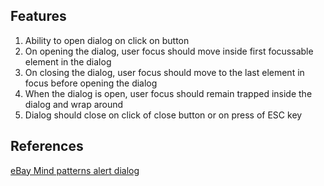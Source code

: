 ## Features

1. Ability to open dialog on click on button
2. On opening the dialog, user focus should move inside first focussable element in the dialog
3. On closing the dialog, user focus should move to the last element in focus before opening the dialog
4. When the dialog is open, user focus should remain trapped inside the dialog and wrap around
5. Dialog should close on click of close button or on press of ESC key

## References

[eBay Mind patterns alert dialog](https://ebay.gitbook.io/mindpatterns/messaging/alert-dialog)